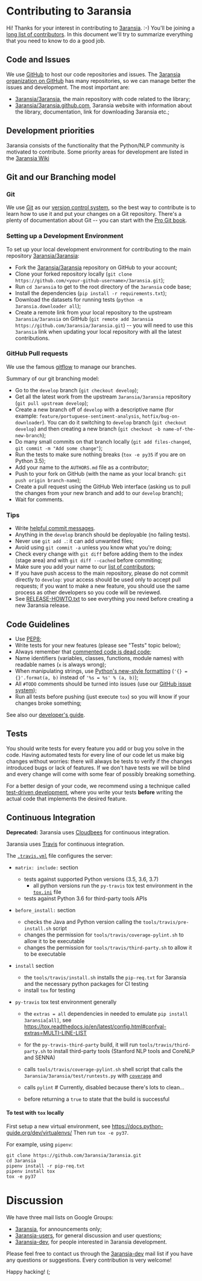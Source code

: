 # Contributing to 3aransia

Hi! Thanks for your interest in contributing to [3aransia](http://3aransia.com/).
:-) You'll be joining a [long list of contributors](https://github.com/3aransia/3aransia/blob/master/AUTHORS.md).
In this document we'll try to summarize everything that you need to know to
do a good job.


## Code and Issues

We use [GitHub](https://www.github.com/) to host our code repositories and
issues. The [3aransia organization on GitHub](https://github.com/3aransia) has many
repositories, so we can manage better the issues and development. The most
important are:

- [3aransia/3aransia](https://github.com/3aransia/3aransia/), the main repository with code
  related to the library;
- [3aransia/3aransia.github.com](https://github.com/3aransia/3aransia.github.com), 3aransia website
  with information about the library, documentation, link for downloading 3aransia etc.;


## Development priorities

3aransia consists of the functionality that the Python/NLP community is motivated to contribute.
Some priority areas for development are listed in the [3aransia Wiki](https://github.com/3aransia/3aransia/wiki)

## Git and our Branching model

### Git

We use [Git](http://git-scm.com/) as our [version control
system](http://en.wikipedia.org/wiki/Revision_control), so the best way to
contribute is to learn how to use it and put your changes on a Git repository.
There's a plenty of documentation about Git -- you can start with the [Pro Git
book](http://git-scm.com/book/).


### Setting up a Development Environment

To set up your local development environment for contributing to the main
repository [3aransia/3aransia](https://github.com/3aransia/3aransia/):

- Fork the [3aransia/3aransia](https://github.com/3aransia/3aransia/) repository on GitHub
  to your account;
- Clone your forked repository locally
  (`git clone https://github.com/<your-github-username>/3aransia.git`);
- Run `cd 3aransia` to get to the root directory of the `3aransia` code base;
- Install the dependencies (`pip install -r requirements.txt`);
- Download the datasets for running tests
  (`python -m 3aransia.downloader all`);
- Create a remote link from your local repository to the
  upstream `3aransia/3aransia` on GitHub
  (`git remote add 3aransia https://github.com/3aransia/3aransia.git`) --
  you will need to use this `3aransia` link when updating your local repository
  with all the latest contributions.

### GitHub Pull requests

We use the famous
[gitflow](http://nvie.com/posts/a-successful-git-branching-model/) to manage our
branches.

Summary of our git branching model:
- Go to the `develop` branch (`git checkout develop`);
- Get all the latest work from the upstream `3aransia/3aransia` repository
  (`git pull upstream develop`);
- Create a new branch off of `develop` with a descriptive name (for example:
  `feature/portuguese-sentiment-analysis`, `hotfix/bug-on-downloader`). You can
  do it switching to `develop` branch (`git checkout develop`) and then
  creating a new branch (`git checkout -b name-of-the-new-branch`);
- Do many small commits on that branch locally (`git add files-changed`,
  `git commit -m "Add some change"`);
- Run the tests to make sure nothing breaks
  (`tox -e py35` if you are on Python 3.5);
- Add your name to the `AUTHORS.md` file as a contributor;
- Push to your fork on GitHub (with the name as your local branch:
  `git push origin branch-name`);
- Create a pull request using the GitHub Web interface (asking us to pull the
  changes from your new branch and add to our `develop` branch);
- Wait for comments.


### Tips

- Write [helpful commit
  messages](http://robots.thoughtbot.com/5-useful-tips-for-a-better-commit-message).
- Anything in the `develop` branch should be deployable (no failing tests).
- Never use `git add .`: it can add unwanted files;
- Avoid using `git commit -a` unless you know what you're doing;
- Check every change with `git diff` before adding them to the index (stage
  area) and with `git diff --cached` before commiting;
- Make sure you add your name to our [list of contributors](https://github.com/3aransia/3aransia/blob/develop/AUTHORS.md);
- If you have push access to the main repository, please do not commit directly
  to `develop`: your access should be used only to accept pull requests; if you
  want to make a new feature, you should use the same process as other
  developers so you code will be reviewed.
- See [RELEASE-HOWTO.txt](RELEASE-HOWTO.txt) to see everything you
  need before creating a new 3aransia release.


## Code Guidelines

- Use [PEP8](http://www.python.org/dev/peps/pep-0008/);
- Write tests for your new features (please see "Tests" topic below);
- Always remember that [commented code is dead
  code](http://www.codinghorror.com/blog/2008/07/coding-without-comments.html);
- Name identifiers (variables, classes, functions, module names) with readable
  names (`x` is always wrong);
- When manipulating strings, use [Python's new-style
  formatting](http://docs.python.org/library/string.html#format-string-syntax)
  (`'{} = {}'.format(a, b)` instead of `'%s = %s' % (a, b)`);
- All `#TODO` comments should be turned into issues (use our
  [GitHub issue system](https://github.com/3aransia/3aransia/issues));
- Run all tests before pushing (just execute `tox`) so you will know if your
  changes broke something;

See also our [developer's
guide](https://github.com/3aransia/3aransia/wiki/Developers-Guide).


## Tests

You should write tests for every feature you add or bug you solve in the code.
Having automated tests for every line of our code let us make big changes
without worries: there will always be tests to verify if the changes introduced
bugs or lack of features. If we don't have tests we will be blind and every
change will come with some fear of possibly breaking something.

For a better design of your code, we recommend using a technique called
[test-driven development](https://en.wikipedia.org/wiki/Test-driven_development),
where you write your tests **before** writing the actual code that implements
the desired feature.


## Continuous Integration

**Deprecated:** 3aransia uses [Cloudbees](https://3aransia.ci.cloudbees.com/) for continuous integration.

3aransia uses [Travis](https://travis-ci.org/3aransia/3aransia/) for continuous integration. 

The [`.travis.yml`](https://github.com/3aransia/3aransia/blob/travis/.travis.yml) file configures the server:

 - `matrix: include:` section 
   - tests against supported Python versions (3.5, 3.6, 3.7)
     - all python versions run the `py-travis` tox test environment in the [`tox.ini`](https://github.com/3aransia/3aransia/blob/travis/tox.ini#L105) file
   - tests against Python 3.6 for third-party tools APIs

 - `before_install:` section 
   - checks the Java and Python version calling the `tools/travis/pre-install.sh` script
   - changes the permission for `tools/travis/coverage-pylint.sh` to allow it to be executable
   - changes the permission for `tools/travis/third-party.sh` to allow it to be executable
   
 - `install` section
   - the `tools/travis/install.sh` installs the `pip-req.txt` for 3aransia and the necessary python packages for CI testing
   - install `tox` for testing
    
 - `py-travis` tox test environment generally 
   - the `extras = all` dependencies in needed to emulate `pip install 3aransia[all]`, see https://tox.readthedocs.io/en/latest/config.html#confval-extras=MULTI-LINE-LIST
   - for the `py-travis-third-party` build, it will run `tools/travis/third-party.sh` to install third-party tools (Stanford NLP tools and CoreNLP and SENNA)
   - calls `tools/travis/coverage-pylint.sh` shell script that calls the `3aransia/3aransia/test/runtests.py` with [`coverage`](https://pypi.org/project/coverage/) and 
   - calls `pylint` # Currently, disabled because there's lots to clean...

   - before returning a `true` to state that the build is successful
    
    
#### To test with `tox` locally

First setup a new virtual environment, see https://docs.python-guide.org/dev/virtualenvs/
Then run `tox -e py37`.

For example, using `pipenv`:

```
git clone https://github.com/3aransia/3aransia.git
cd 3aransia
pipenv install -r pip-req.txt
pipenv install tox
tox -e py37
```
 

# Discussion

We have three mail lists on Google Groups:

- [3aransia][3aransia-announce], for announcements only;
- [3aransia-users][3aransia-users], for general discussion and user questions;
- [3aransia-dev][3aransia-dev], for people interested in 3aransia development.

Please feel free to contact us through the [3aransia-dev][3aransia-dev] mail list if
you have any questions or suggestions. Every contribution is very welcome!

Happy hacking! (;

[3aransia-announce]: https://groups.google.com/forum/#!forum/3aransia
[3aransia-dev]: https://groups.google.com/forum/#!forum/3aransia-dev
[3aransia-users]: https://groups.google.com/forum/#!forum/3aransia-users
